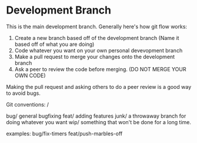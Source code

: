 # Development Branch

This is the main development branch. Generally here's how git flow works:
1) Create a new branch based off of the development branch (Name it based off of what you are doing)
2) Code whatever you want on your own personal devevopment branch
3) Make a pull request to merge your changes onto the development branch
4) Ask a peer to review the code before merging. (DO NOT MERGE YOUR OWN CODE)

Making the pull request and asking others to do a peer review is a good way to avoid bugs. 


Git conventions:
<type of branch>/<what is being done>

bug/ general bugfixing
feat/ adding features
junk/ a throwaway branch for doing whatever you want
wip/ something that won't be done for a long time.

examples:
bug/fix-timers
feat/push-marbles-off
